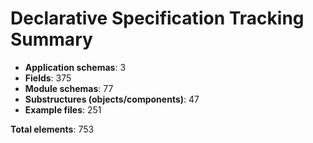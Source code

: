 # Declarative Specification Tracking Summary

- **Application schemas**: 3
- **Fields**: 375
- **Module schemas**: 77
- **Substructures (objects/components)**: 47
- **Example files**: 251

**Total elements**: 753
